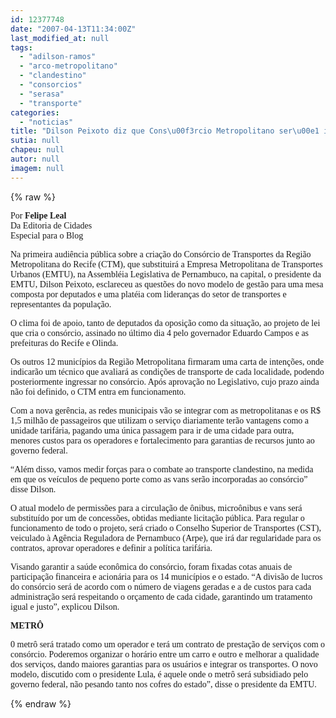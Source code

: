 ```yaml
---
id: 12377748
date: "2007-04-13T11:34:00Z"
last_modified_at: null
tags:
  - "adilson-ramos"
  - "arco-metropolitano"
  - "clandestino"
  - "consorcios"
  - "serasa"
  - "transporte"
categories:
  - "noticias"
title: "Dilson Peixoto diz que Cons\u00f3rcio Metropolitano ser\u00e1 implac\u00e1vel com transporte clandestino"
sutia: null
chapeu: null
autor: null
imagem: null
---
```

{% raw %}
<p><P><FONT face=Verdana>Por<STRONG> Felipe Leal<BR></STRONG>Da Editoria de Cidades<BR>Especial para o Blog <BR></FONT></P></p>
<p><P><FONT face=Verdana>Na primeira audiência pública sobre a criação do Consórcio de Transportes da Região Metropolitana do Recife (CTM), que substituirá a Empresa Metropolitana de Transportes Urbanos (EMTU),&nbsp;na Assembléia Legislativa de Pernambuco, na capital,&nbsp;o presidente da EMTU, Dilson Peixoto, esclareceu as questões do novo modelo de gestão para uma mesa composta por deputados e uma platéia com lideranças do setor de transportes e representantes da população. </FONT></P></p>
<p><P><FONT face=Verdana>O clima foi de apoio, tanto de deputados da oposição como da situação, ao projeto de lei que cria o consórcio, assinado no último dia 4 pelo governador Eduardo Campos e as prefeituras do Recife e Olinda. </FONT></P></p>
<p><P><FONT face=Verdana>Os outros 12 municípios da Região Metropolitana firmaram uma carta de intenções, onde indicarão um técnico que avaliará as condições de transporte de cada localidade, podendo posteriormente ingressar no consórcio. Após aprovação no Legislativo, cujo prazo ainda não foi definido, o CTM entra em funcionamento.</FONT></P></p>
<p><P><FONT face=Verdana>Com a nova gerência, as redes municipais vão se integrar com as metropolitanas e os R$ 1,5 milhão de passageiros que utilizam o serviço diariamente terão vantagens como a unidade tarifária, pagando uma única passagem para ir de uma cidade para outra, menores custos para os operadores e fortalecimento para garantias de recursos junto ao governo federal. </FONT></P></p>
<p><P><FONT face=Verdana>“Além disso, vamos medir forças para o combate ao transporte clandestino, na medida em que os veículos de pequeno porte como as vans serão incorporadas ao consórcio” disse Dilson.</FONT></P></p>
<p><P><FONT face=Verdana>O atual modelo de permissões para a circulação de ônibus, microônibus e vans será substituído por um de concessões, obtidas mediante licitação pública. Para regular o funcionamento de todo o projeto, será criado o Conselho Superior de Transportes (CST), veiculado à Agência Reguladora de Pernambuco (Arpe), que irá dar regularidade para os contratos, aprovar operadores e definir a política tarifária.</FONT></P></p>
<p><P><FONT face=Verdana>Visando garantir a saúde econômica do consórcio, foram fixadas cotas anuais de participação financeira e acionária para os 14 municípios e o estado. “A divisão de lucros do consórcio será de acordo com o número de viagens geradas e a de custos para cada administração será respeitando o orçamento de cada cidade, garantindo um tratamento igual e justo”, explicou Dilson.<BR></P></FONT></p>
<p><P><FONT face=Verdana><STRONG>METRÔ </STRONG></FONT></P></p>
<p><P><FONT face=Verdana>0 metrô será tratado como um operador e terá um contrato de prestação de serviços com o consórcio. Poderemos organizar o horário entre um carro e outro e melhorar a qualidade dos serviços, dando maiores garantias para os usuários e integrar os transportes. O novo modelo, discutido com o presidente Lula, é aquele onde o metrô será subsidiado pelo governo federal, não pesando tanto nos cofres do estado”, disse o presidente da EMTU.</FONT> </P> </p>
{% endraw %}